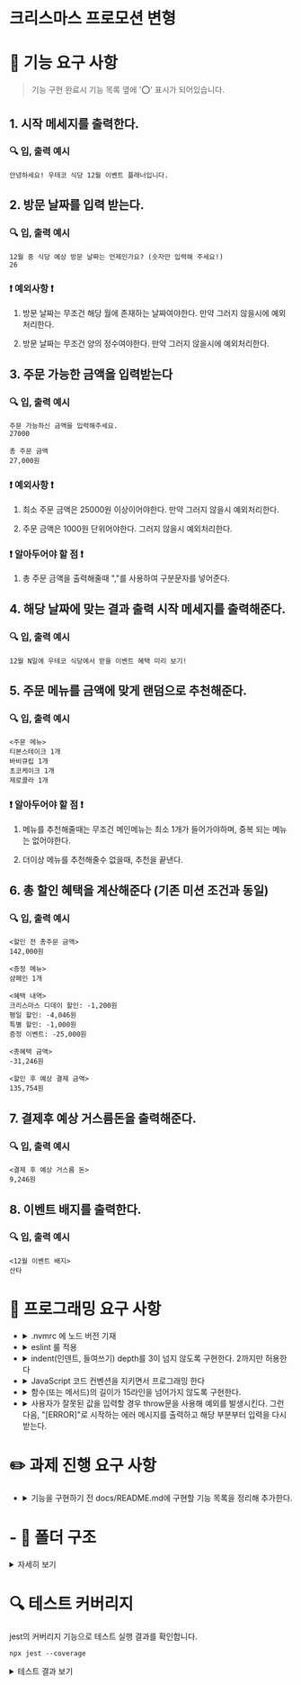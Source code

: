 # 크리스마스 프로모션 변형

# 🚀 기능 요구 사항

> 기능 구현 완료시 기능 목록 옆에 '⭕️' 표시가 되어있습니다.

## 1. 시작 메세지를 출력한다.

### 🔍 입, 출력 예시

```
안녕하세요! 우테코 식당 12월 이벤트 플래너입니다.
```

## 2. 방문 날짜를 입력 받는다.

### 🔍 입, 출력 예시

```
12월 중 식당 예상 방문 날짜는 언제인가요? (숫자만 입력해 주세요!)
26
```

### ❗️ 예외사항 ❗️

1. 방문 날짜는 무조건 해당 월에 존재하는 날짜여야한다. 만약 그러지 않을시에 예외처리한다.

2. 방문 날짜는 무조건 양의 정수여야한다. 만약 그러지 않을시에 예외처리한다.

## 3. 주문 가능한 금액을 입력받는다

### 🔍 입, 출력 예시

```
주문 가능하신 금액을 입력해주세요.
27000

총 주문 금액
27,000원
```

### ❗️ 예외사항 ❗️

1. 최소 주문 금액은 25000원 이상이어야한다. 만약 그러지 않을시 예외처리한다.

2. 주문 금액은 1000원 단위어야한다. 그러지 않을시 예외처리한다.

### ❗️ 알아두어야 할 점 ❗️

1. 총 주문 금액을 출력해줄때 ","를 사용하여 구분문자를 넣어준다.

## 4. 해당 날짜에 맞는 결과 출력 시작 메세지를 출력해준다.

### 🔍 입, 출력 예시

```
12월 N일에 우테코 식당에서 받을 이벤트 혜택 미리 보기!
```

## 5. 주문 메뉴를 금액에 맞게 랜덤으로 추천해준다.

### 🔍 입, 출력 예시

```
<주문 메뉴>
티본스테이크 1개
바비큐립 1개
초코케이크 1개
제로콜라 1개
```

### ❗️ 알아두어야 할 점 ❗️

1. 메뉴를 추천해줄때는 무조건 메인메뉴는 최소 1개가 들어가야하며, 중복 되는 메뉴는 없어야한다.

2. 더이상 메뉴를 추천해줄수 없을때, 추천을 끝낸다.

## 6. 총 할인 혜택을 계산해준다 (기존 미션 조건과 동일)

### 🔍 입, 출력 예시

```
<할인 전 총주문 금액>
142,000원

<증정 메뉴>
샴페인 1개

<혜택 내역>
크리스마스 디데이 할인: -1,200원
평일 할인: -4,046원
특별 할인: -1,000원
증정 이벤트: -25,000원

<총혜택 금액>
-31,246원

<할인 후 예상 결제 금액>
135,754원
```

## 7. 결제후 예상 거스름돈을 출력해준다.

### 🔍 입, 출력 예시

```
<결제 후 예상 거스름 돈>
9,246원
```

## 8. 이벤트 배지를 출력한다.

### 🔍 입, 출력 예시

```
<12월 이벤트 배지>
산타
```

# 🎯 프로그래밍 요구 사항

- <details>
    <summary> .nvmrc 에 노드 버전 기재</summary>

  `v18.17.1`
  </details>

- <details>
    <summary>eslint 룰 적용</summary>

  `npm install --save-dev eslint eslint-plugin-jsdoc@latest eslint-plugin-jest@latest eslint-plugin-prettier@latest eslint-config-prettier @babel/eslint-parser` 로 설치하고 .eslintrc.cjs 파일을 만들어서 룰 적용
  </details>

- <details>
    <summary> indent(인덴트, 들여쓰기) depth를 3이 넘지 않도록 구현한다. 2까지만 허용한다</summary>

  eslint 에 `max-depth': ['error', 2]` 룰 추가
  </details>

- <details>
  <summary>JavaScript 코드 컨벤션을 지키면서 프로그래밍 한다</summary>

  `npm install --save-dev eslint-config-airbnb` 설치 후 .eslintrc.cjs 에서 `extends : ['airbnb']` 추가

- <details>
    <summary> 함수(또는 메서드)의 길이가 15라인을 넘어가지 않도록 구현한다.</summary>

  eslintrc.cjs에 `'max-lines-per-function': ['error', 15],` 룰 추가
  </details>

- <details>
    <summary> 사용자가 잘못된 값을 입력할 경우 throw문을 사용해 예외를 발생시킨다. 그런 다음, "[ERROR]"로 시작하는 에러 메시지를 출력하고 해당 부분부터 입력을 다시 받는다. </summary>

  `asyncFnHandlerWithError` 라는 유틸 함수 생성 후 각 입력 받는 함수마다 실행
  </details>

# ✏️ 과제 진행 요구 사항

- <details>
    <summary>기능을 구현하기 전 docs/README.md에 구현할 기능 목록을 정리해 추가한다.</summary>

  README.md 파일 작성 중
  </details>

# - 📂 폴더 구조

<details>
<summary>자세히 보기</summary>

```
// 여기에 폴더 구조 삽입
```

</details>

# 🔍 테스트 커버리지

jest의 커버리지 기능으로 테스트 실행 결과를 확인합니다.

```
npx jest --coverage
```

<details>
<summary>테스트 결과 보기</summary>

```
// 여기에 커버리지 삽입
```

</details>
